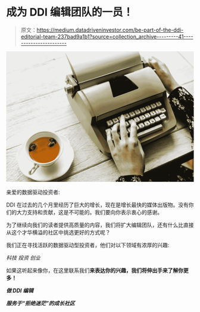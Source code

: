# 成为 DDI 编辑团队的一员！

> 原文：<https://medium.datadriveninvestor.com/be-part-of-the-ddi-editorial-team-237bad9a1b1?source=collection_archive---------41----------------------->

![](img/5875acb296472eead8b9811ebc0a7f39.png)

亲爱的数据驱动投资者:

DDI 在过去的几个月里经历了巨大的增长，现在是增长最快的媒体出版物。没有你们的大力支持和贡献，这是不可能的。我们要向你表示衷心的感谢。

为了继续向我们的读者提供高质量的内容，我们将扩大编辑团队，还有什么比直接从这个才华横溢的社区中挑选更好的方式呢？

我们正在寻找活跃的数据驱动型投资者，他们对以下领域有浓厚的兴趣:

*科技
投资
创业*

如果这听起来像你，在这里联系我们[](https://www.datadriveninvestor.com/ddi-editor-invitation/)**来表达你的兴趣，我们将伸出手来了解你更多！**

*****做 DDI 编辑*****

*****服务于“拒绝迷茫”的成长社区*****